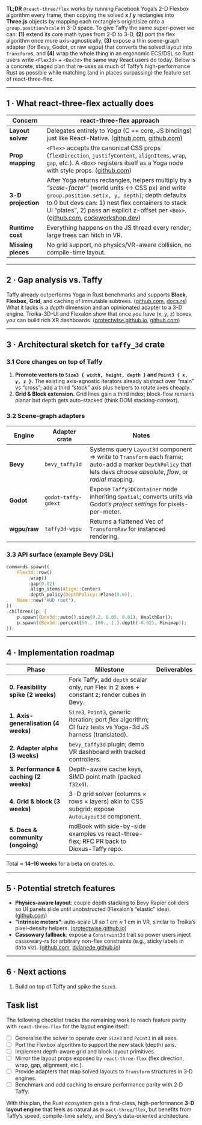 **TL;DR**
`@react-three/flex` works by running Facebook Yoga’s 2-D Flexbox algorithm every frame, then copying the solved **x / y** rectangles into **Three.js** objects by mapping each rectangle’s origin/size onto a `group.position`/`scale` in 3-D space. To give Taffy the same super-power we can: **(1)** extend its core math types from 2-D to 3-D, **(2)** port the flex algorithm once more axis-agnostically, **(3)** expose a thin scene-graph adapter (for Bevy, Godot, or raw wgpu) that converts the solved layout into `Transform`s, and **(4)** wrap the whole thing in an ergonomic ECS/DSL so Rust users write `<Flex3d>` + `<Box3d>` the same way React users do today. Below is a concrete, staged plan that re-uses as much of Taffy’s high-performance Rust as possible while matching (and in places surpassing) the feature set of react-three-flex.

---

## 1 · What react-three-flex actually does

| Concern            | react-three-flex approach                                                                                                                                                                                                                                                                                     |
| ------------------ | ------------------------------------------------------------------------------------------------------------------------------------------------------------------------------------------------------------------------------------------------------------------------------------------------------------- |
| **Layout solver**  | Delegates entirely to *Yoga* (C ++ core, JS bindings) just like React-Native. ([github.com][1], [github.com][1])                                                                                                                                                                                              |
| **Prop mapping**   | `<Flex>` accepts the canonical CSS props (`flexDirection`, `justifyContent`, `alignItems`, `wrap`, `gap`, etc.). A `<Box>` registers itself as a Yoga node with style props. ([github.com][2])                                                                                                                |
| **3-D projection** | After Yoga returns rectangles, helpers multiply by a *“scale-factor”* (world units ↔︎ CSS px) and write `group.position.set(x, y, depth)`; depth defaults to 0 but devs can: 1) nest flex containers to stack UI “plates”, 2) pass an explicit z-offset per `<Box>`. ([github.com][1], [codeworkshop.dev][3]) |
| **Runtime cost**   | Everything happens on the JS thread every render; large trees can hitch in VR.                                                                                                                                                                                                                                |
| **Missing pieces** | No grid support, no physics/VR-aware collision, no compile-time layout.                                                                                                                                                                                                                                       |

---

## 2 · Gap analysis vs. Taffy

Taffy already outperforms Yoga in Rust benchmarks and supports **Block**, **Flexbox**, **Grid**, and caching of immutable subtrees. ([github.com][4], [docs.rs][5])
What it lacks is a *depth* dimension and an opinionated adapter to a 3-D engine. Troika-3D-UI and Flexalon show that once you have (x, y, z) boxes you can build rich XR dashboards. ([protectwise.github.io][6], [github.com][7])

---

## 3 · Architectural sketch for **`taffy_3d`** crate

### 3.1 Core changes on top of Taffy

1. **Promote vectors to `Size3 { width, height, depth }` and `Point3 { x, y, z }`.**
   The existing axis-agnostic iterators already abstract over “main” vs “cross”; add a third *“stack”* axis plus helpers to rotate axes cheaply.
2. **Grid & Block extension.**
   Grid lines gain a third index; block-flow remains planar but depth gets auto-stacked (think DOM stacking-context).

### 3.2 Scene-graph adapters

| Engine       | Adapter crate       | Notes                                                                                                                                                                |
| ------------ | ------------------- | -------------------------------------------------------------------------------------------------------------------------------------------------------------------- |
| **Bevy**     | `bevy_taffy3d`      | Systems query `Layout3d` component ⇒ write to `Transform` each frame; auto-add a marker `DepthPolicy` that lets devs choose *absolute*, *flow*, or *radial* mapping. |
| **Godot**    | `godot-taffy-gdext` | Expose `Taffy3DContainer` node inheriting `Spatial`; converts units via Godot’s *project settings* for pixels-per-meter.                                             |
| **wgpu/raw** | `taffy3d-wgpu`      | Returns a flattened Vec of `TransformRaw` for instanced rendering.                                                                                                   |

### 3.3 API surface (example Bevy DSL)

```rust
commands.spawn((
    Flex3d::row()
        .wrap()
        .gap(0.02)
        .align_items(Align::Center)
        .depth_policy(DepthPolicy::Plane(0.0)),
    Name::new("HUD root"),
))
.children(|p| {
    p.spawn((Box3d::auto().size(0.2, 0.05, 0.01), HealthBar));
    p.spawn((Box3d::percent(50., 100., 1.).depth(-0.02), Minimap));
});
```

---

## 4 · Implementation roadmap

| Phase                                  | Milestone                                                                                                      | Deliverables |
| -------------------------------------- | -------------------------------------------------------------------------------------------------------------- | ------------ |
| **0. Feasibility spike (2 weeks)**     | Fork Taffy, add `depth` scalar only, run Flex in 2 axes + constant z; render cubes in Bevy.                    |              |
| **1. Axis-generalisation (4 weeks)**   | `Size3`, `Point3`, generic iteration; port *flex* algorithm; CI fuzz tests vs Yoga-3d JS harness (translated). |              |
| **2. Adapter alpha (3 weeks)**         | `bevy_taffy3d` plugin; demo VR dashboard with tracked controllers.                                             |              |
| **3. Performance & caching (2 weeks)** | Depth-aware cache keys, SIMD point math (packed `f32x4`).                                                      |              |
| **4. Grid & block (3 weeks)**          | 3-D grid solver (columns × rows × layers) akin to CSS subgrid; expose `AutoLayout3d` component.                |              |
| **5. Docs & community (ongoing)**      | mdBook with side-by-side examples vs react-three-flex; RFC PR back to Dioxus-Taffy repo.                       |              |

Total ≈ **14–16 weeks** for a beta on crates.io.

---

## 5 · Potential stretch features

* **Physics-aware layout**: couple depth stacking to Bevy Rapier colliders so UI panels slide until unobstructed (Flexalon’s “elastic” idea). ([github.com][7])
* **“Intrinsic meters”**: auto-scale UI so 1 em ≈ 1 cm in VR, similar to Troika’s pixel-density helpers. ([protectwise.github.io][6])
* **Cassowary fallback**: expose a `Constraint3d` trait so power users inject cassowary-rs for arbitrary non-flex constraints (e.g., sticky labels in data viz). ([github.com][7], [dylanede.github.io][8])

---

## 6 · Next actions

1. Build on top of Taffy and spike the `Size3`.

## Task list

The following checklist tracks the remaining work to reach feature parity with
`react-three-flex` for the layout engine itself:

- [ ] Generalise the solver to operate over `Size3` and `Point3` in all axes.
- [ ] Port the Flexbox algorithm to support the new stack (depth) axis.
- [ ] Implement depth-aware grid and block layout primitives.
- [ ] Mirror the layout props exposed by `react-three-flex` (flex direction,
      wrap, gap, alignment, etc.).
- [ ] Provide adapters that map solved layouts to `Transform` structures in 3‑D
      engines.
- [ ] Benchmark and add caching to ensure performance parity with 2‑D Taffy.

With this plan, the Rust ecosystem gets a first-class, high-performance **3-D layout engine** that feels as natural as `@react-three/flex`, but benefits from Taffy’s speed, compile-time safety, and Bevy’s data-oriented architecture.

[1]: https://github.com/pmndrs/react-three-flex?utm_source=chatgpt.com "pmndrs/react-three-flex: Flexbox for react-three-fiber - GitHub"
[2]: https://github.com/react-spring/react-three-flex/blob/master/src/props.ts?utm_source=chatgpt.com "react-three-flex/src/props.ts at master - GitHub"
[3]: https://codeworkshop.dev/blog/2020-09-09-3d-flexbox-layouts-with-react-three-flex?utm_source=chatgpt.com "3D Flexbox Layouts with React Three Flex - Code Workshop"
[4]: https://github.com/DioxusLabs/taffy?utm_source=chatgpt.com "DioxusLabs/taffy: A high performance rust-powered UI layout library"
[5]: https://docs.rs/taffy?utm_source=chatgpt.com "taffy - Rust - Docs.rs"
[6]: https://protectwise.github.io/troika/troika-3d-ui/?utm_source=chatgpt.com "3D User Interfaces - Troika JS"
[7]: https://github.com/dylanede/cassowary-rs?utm_source=chatgpt.com "dylanede/cassowary-rs: A Rust implementation of the ... - GitHub"
[8]: https://dylanede.github.io/cassowary-rs/?utm_source=chatgpt.com "cassowary - Rust"
[9]: https://codesandbox.io/examples/package/%40react-three/flex?utm_source=chatgpt.com "@react-three/flex examples - CodeSandbox"

